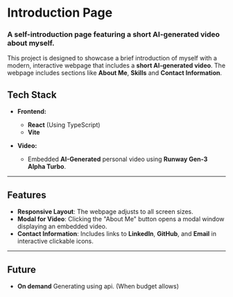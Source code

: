 # Introduction Page

### A self-introduction page featuring a short AI-generated video about myself.

This project is designed to showcase a brief introduction of myself with a modern, interactive webpage that includes a **short AI-generated video**. The webpage includes sections like **About Me**, **Skills** and **Contact Information**.


## Tech Stack

- **Frontend:**
  - **React** (Using TypeScript)
  - **Vite** 


- **Video:**
  - Embedded **AI-Generated**  personal video using **Runway Gen-3 Alpha Turbo**.



---

## Features

- **Responsive Layout**: The webpage adjusts to all screen sizes.
- **Modal for Video**: Clicking the "About Me" button opens a modal window displaying an embedded video.
- **Contact Information**: Includes links to **LinkedIn**, **GitHub**, and **Email** in interactive clickable icons.

---

## Future 

-  **On demand** Generating using api. (When budget allows)
